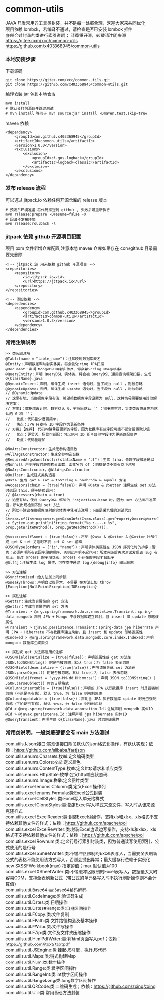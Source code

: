 # common-utils

JAVA 开发常用的工具类封装，并不是每一处都合理，欢迎大家来共同优化  
项目依赖 lombok，若编译不通过，请检查是否已安装 lombok 插件  
底部会对封装的类进行索引说明；
请尊重开源，转载请注明来源：  
https://gitee.com/xcc/common-utils  
https://github.com/x403368945/common-utils  

### 本地安装步骤
下载源码
```
git clone https://gitee.com/xcc/common-utils.git
git clone https://github.com/x403368945/common-utils.git
```
编译安装 jar 包到本地仓库
```
mvn install
# 默认会打包源码并跳过测试
# mvn install 等同于 mvn source:jar install -Dmaven.test.skip=true
```
maven 依赖
```
<dependency>
    <groupId>com.github.x403368945</groupId>
    <artifactId>common-utils</artifactId>
    <version>1.0.0</version>
    <exclusions>
        <exclusion>
            <groupId>ch.qos.logback</groupId>
            <artifactId>logback-classic</artifactId>
        </exclusion>
    </exclusions>
</dependency>
```

### 发布 release 流程
可以通过 jitpack.io 依赖任何开源仓库的 release 版本
```
# 预发布环境准备,将代码推送到 github , 失败后可重新执行
mvn release:prepare -Dresume=false -X
# 回滚预发布环境
mvn release:rollback -X
```
### jitpack 依赖 github 开源项目配置
项目 pom 文件新增仓库配置,注意本地 maven 仓库如果存在 com/github 目录需要先删除 
```
<!-- jitpack.io 用来依赖 github 开源项目 -->
<repositories>
    <repository>
        <id>jitpack.io</id>
        <url>https://jitpack.io</url>
    </repository>
</repositories>

<!-- 添加依赖 -->
<dependencies>
    <dependency>
        <groupId>com.github.x403368945</groupId>
        <artifactId>common-utils</artifactId>
        <version>1.0.3</version>
    </dependency>
</dependencies>
```

### 常用注解说明
```
>> 类头部注解
@Table(name = "table_name")：注解映射数据库表名
@Entity：声明数据库映射实体类，将会被Spring JPA扫描
@Document：声明 MongoDB 映射实体类，将会被Spring Mongo扫描
@QueryEntity：声明 QueryDSL 实体类，将会被 QueryDSL 通用查询框架扫描，生成Q{ClassName}.java
@DynamicInsert：声明，编译生成 insert 语句时，当字段为 null ，则被忽略 
@DynamicUpdate：声明，编译生成 update 语句时，当字段为 null ，则被忽略
// @DynamicUpdate
// 这里有坑，当数据库字段有值，希望把数据库字段设置为 null，这种情况需要使用其他解决方案；
// 方案1：数据库设计时，数字默认 0，字符串默认 '' ；需要置空时，实体类设置属性为默认的 0 和 ''；
//   优点：代码量少逻辑简单；
//   缺点：JPA 只支持 ID 字段作为更新条件
// 方案2【推荐】：代码构建需要更新的字段，因为数据库有些字段可能不适合设置默认值
//   优点：更灵活，场景可适配；可以使用 ID 组合其他字段作为更新匹配条件
//   缺点：代码量增加

@NoArgsConstructor：生成无参构造函数
@AllArgsConstructor：生成全参构造函数
@RequiredArgsConstructor(staticName = "of")：生成 final 修饰字段或者是以 @Nonnull 声明字段的静态构造函数，函数名为 of ；前提是类不能有以下注解 @NoArgsConstructor，@AllArgsConstructor
@Builder：生成链式类构造器
@Data：生成 get & set & toString & hashCode & equals 方法
@Accessors(chain = {true|false})：声明 @Data & @Setter 注解生成 set 方法时返回 this，便于链式调用；
// @Accessors(chain = true)
// 这里有坑，使用 QueryDSL 框架的 Projections.bean 时，因为 set 方法都带返回值，所以出现检测不到 set 方法
// 所以不建议在数据库映射的实体类中使用该注解；下面是采坑后的测试代码
// Stream.of(Introspector.getBeanInfo(Item.class).getPropertyDescriptors()).forEach(prop -> System.out.println(String.format("%s :----> %s", prop.getWriteMethod(), prop.getReadMethod())));
 
@Accessors(fluent = {true|false})：声明 @Data & @Setter & @Getter 注解生成 get & set 方法时不要 get & set 前缀
@JSONType(orders = {"id","name"})：声明实体类属性在 JSON 序列化时的排序；警告：必须声明所有返回字段的顺序，否则此声明不起作用；版本升级后再次测试发现该 bug 有修正，会对 orders 的字段优先，orders 不存在的字段才会乱序
@Slf4j：注解生成 log 属性，可在类中通过 log.{debug|info} 输出日志
 
>> 方法注解
@Synchronized：给方法加上同步锁
@SneakyThrows：声明自动抛异常，不需要 在方法上加 throw {Exception|NullPointException|IOException}
 
>> 属性注解
@Setter：生成当前属性的 get 方法
@Getter：生成当前属性的 set 方法
@Transient > @org.springframework.data.annotation.Transient：spring-data mongodb 声明 JPA + Mongo 不与数据库建立映射，且 insert 和 update 忽略该属性
@Transient > @javax.persistence.Transient：spring-data jpa hibernate 声明 JPA + Hibernate 不与数据库建立映射，且 insert 和 update 忽略该属性
@Indexed > @org.springframework.data.mongodb.core.index.Indexed：声明 mongodb 数据库生成索引
 
>> 属性或 get 方法都适用的注解
@JSONField(serialize = {true|false})：声明该属性或 get 方法在 JSON.toJSONString() 时是否被忽略，默认 true；为 false 表示忽略
@JSONField(deserialize = {true|false})：声明该属性或 set 方法在 JSON.parseObject() 时是否被忽略，默认 true；为 false 表示忽略
@JSONField(fromat = "yyyy-MM-dd HH:mm:ss")：声明 JSON.toJSONString() | JSON.parseObject() 时的日期格式
@Column(insertable = {true|false})：声明当 JPA 执行数据库 insert 时是否强制忽略（不论是否有值），默认 true，为 false 则强制忽略
@Column(updatable = {true|false})：声明当 JPA 执行数据库 update 时是否强制忽略（不论是否有值），默认 true，为 false 则强制忽略
@Id > @org.springframework.data.annotation.Id：注解声明 mongodb 实体ID
@Id > @javax.persistence.Id：注解声明 jpa hibernate 实体ID
@QueryTransient：声明生成 Q{ClassName}.java 时忽略该属性
```

### 常用类说明，一般类底部都会有 main 方法测试
com.utils.IJson:接口:实现该接口附加默认的json格式化操作，有默认实现；依赖：https://github.com/alibaba/fastjson  
com.utils.enums.Charsets:枚举:定义编码类型  
com.utils.enums.Colors:枚举:定义颜色  
com.utils.enums.ContentType:枚举:定义http请求和响应类型  
com.utils.enums.HttpState:枚举:定义http响应状态码  
com.utils.enums.Image:枚举:定义图片类型  
com.utils.excel.enums.Column:类:定义Excel操作列  
com.utils.excel.enums.Formula:类:Excel公式封装  
com.utils.excel.CellStyles:类:Excel写入单元格样式  
com.utils.excel.CloneStyles:类:指定Excel写入样式来源文件，写入时从该来源克隆样式  
com.utils.excel.ExcelReader:类:封装Excel读操作，支持xls和xlsx，xls格式不支持依赖其他文件的样式；依赖：https://github.com/apache/poi  
com.utils.excel.ExcelRewriter:类:封装Excel边读边写操作，支持xls和xlsx，xls格式不支持依赖其他文件的样式；依赖：https://github.com/apache/poi  
com.utils.excel.Rownum:类:定义行号行索引封装类，因为普通读写使用索引，公式使用的是行号  
com.utils.excel.SSheetWriter:类:带缓冲区限制的Excel表写入，当需要全表刷新公式的表格不能使用该方式写入，否则会抛出异常；最大缓存行依赖于实例化 new SXSSFWorkbook(max) 指定的值；max 默认值为100  
com.utils.excel.XSheetWriter:类:不带缓冲区限制的Excel表写入，数据量太大时容易OOM，支持全表刷新公式（带公式的单元格写入时不执行刷新操作则不会计算值）  
com.utils.util.Base64:类:Base64编码解码  
com.utils.util.CodeImage:类:验证码生成  
com.utils.util.Dates:类:日期操作  
com.utils.util.Dates#Range:类:日期区间操作  
com.utils.util.FCopy:类:文件复制  
com.utils.util.FPath:类:文件路径构造及基本操作  
com.utils.util.FWrite:类:文件写操作  
com.utils.util.FZip:类:文件及文件夹压缩操作  
com.utils.util.HtmlPdfWriter:类:将html页面写入pdf；依赖：https://github.com/itext/itextpdf  
com.utils.util.JSEngine:类:挂起JS引擎，执行JS代码    
com.utils.util.Maps:类:链式构建Map  
com.utils.util.Num:类:数字操作  
com.utils.util.Range:类:数字区间操作  
com.utils.util.RangeInt:类:int数字区间操作  
com.utils.util.RangeLong:类:long数字区间操作  
com.utils.util.QRCode:类:二维码生成；依赖：https://github.com/zxing/zxing    
com.utils.util.Util:类:常用基础方法封装  